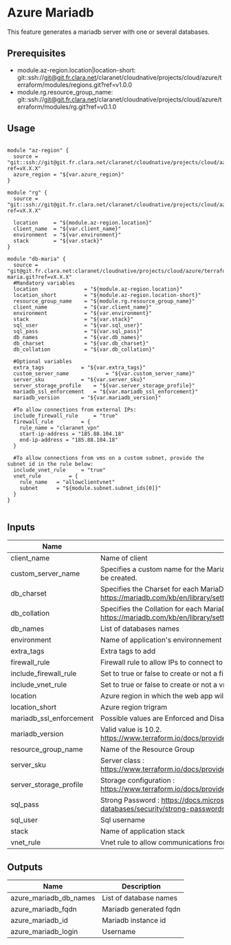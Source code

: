 # Azure Mariadb

This feature generates a mariadb server with one or several databases. 

## Prerequisites

* module.az-region.location|location-short: git::ssh://git@git.fr.clara.net/claranet/cloudnative/projects/cloud/azure/terraform/modules/regions.git?ref=v1.0.0
* module.rg.resource_group_name: git::ssh://git@git.fr.clara.net/claranet/cloudnative/projects/cloud/azure/terraform/modules/rg.git?ref=v0.1.0

## Usage

```shell

module "az-region" {
  source = "git::ssh://git@git.fr.clara.net/claranet/cloudnative/projects/cloud/azure/terraform/modules/regions.git?ref=vX.X.X"
  azure_region = "${var.azure_region}"
}

module "rg" {
  source = "git::ssh://git@git.fr.clara.net/claranet/cloudnative/projects/cloud/azure/terraform/modules/rg.git?ref=vX.X.X"

  location     = "${module.az-region.location}"
  client_name  = "${var.client_name}"
  environment  = "${var.environment}"
  stack        = "${var.stack}"
}

module "db-maria" {
  source = "git@git.fr.clara.net:claranet/cloudnative/projects/cloud/azure/terraform/features/db-maria.git?ref=vX.X.X"
  #Mandatory variables
  location               = "${module.az-region.location}"
  location_short         = "${module.az-region.location-short}"
  resource_group_name    = "${module.rg.resource_group_name}"
  client_name            = "${var.client_name}"
  environment            = "${var.environment}"
  stack                  = "${var.stack}"
  sql_user               = "${var.sql_user}"
  sql_pass               = "${var.sql_pass}"
  db_names               = "${var.db_names}"
  db_charset             = "${var.db_charset}"
  db_collation           = "${var.db_collation}"

  #Optional variables
  extra_tags		 	= "${var.extra_tags}"
  custom_server_name	    	= "${var.custom_server_name}"
  server_sku			= "${var.server_sku}"
  server_storage_profile	= "${var.server_storage_profile}"
  mariadb_ssl_enforcement	= "${var.mariadb_ssl_enforcement}"
  mariadb_version		= "${var.mariadb_version}"

  #To allow connections from external IPs:
  include_firewall_rule		= "true"
  firewall_rule 		= {
    rule_name = "claranet_vpn"
    start-ip-address = "185.88.104.18"
    end-ip-address = "185.88.104.18"
  }

  #To allow connections from vms on a custom subnet, provide the subnet id in the rule below:
  include_vnet_rule		= "true"
  vnet_rule			= {
    rule_name   = "allowclientvnet"
    subnet      = "${module.subnet.subnet_ids[0]}"
  } 
}


```
## Inputs

| Name | Description | Type | Default | Required |
|------|-------------|:----:|:-----:|:-----:|
| client\_name | Name of client | string | n/a | yes |
| custom\_server\_name | Specifies a custom name for the Mariadb Server. Changing this forces a new resource to be created. | string | `""` | no |
| db\_charset | Specifies the Charset for each MariaDB Database : https://mariadb.com/kb/en/library/setting-character-sets-and-collations/ | map | n/a | yes |
| db\_collation | Specifies the Collation for each MariaDB Database : https://mariadb.com/kb/en/library/setting-character-sets-and-collations/ | map | n/a | yes |
| db\_names | List of databases names | list | n/a | yes |
| environment | Name of application's environnement | string | n/a | yes |
| extra\_tags | Extra tags to add | map | `<map>` | no |
| firewall\_rule | Firewall rule to allow IPs to connect to the databases. | map | `<map>` | no |
| include\_firewall\_rule | Set to true or false to create or not a firewall rule | string | `"false"` | no |
| include\_vnet\_rule | Set to true or false to create or not a vnet rule | string | `"false"` | no |
| location | Azure region in which the web app will be hosted | string | n/a | yes |
| location\_short | Azure region trigram | string | n/a | yes |
| mariadb\_ssl\_enforcement | Possible values are Enforced and Disabled | string | `"Disabled"` | no |
| mariadb\_version | Valid value is 10.2. https://www.terraform.io/docs/providers/azurerm/r/mariadb_server.html#version | string | `"10.2"` | no |
| resource\_group\_name | Name of the Resource Group | string | n/a | yes |
| server\_sku | Server class : https://www.terraform.io/docs/providers/azurerm/r/mariadb_server.html#sku | map | `<map>` | no |
| server\_storage\_profile | Storage configuration : https://www.terraform.io/docs/providers/azurerm/r/mariadb_server.html#storage_profile | map | `<map>` | no |
| sql\_pass | Strong Password : https://docs.microsoft.com/en-us/sql/relational-databases/security/strong-passwords?view=sql-server-2017 | string | n/a | yes |
| sql\_user | Sql username | string | n/a | yes |
| stack | Name of application stack | string | n/a | yes |
| vnet\_rule | Vnet rule to allow communications from every node that is on a given subnet. | map | `<map>` | no |

## Outputs

| Name | Description |
|------|-------------|
| azure\_mariadb\_db\_names | List of database names |
| azure\_mariadb\_fqdn | Mariadb generated fqdn |
| azure\_mariadb\_id | Mariadb instance id |
| azure\_mariadb\_login | Username |
